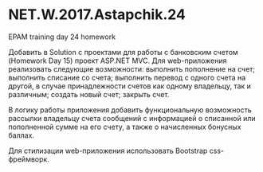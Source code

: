 # NET.W.2017.Astapchik.24
EPAM training day 24 homework

Добавить в Solution с проектами для работы с банковским счетом (Homework Day 15) проект ASP.NET MVC.
Для web-приложения реализовать следующие возможности: 
выполнить пополнение на счет;
выполнить списание со счета; 
выполнить перевод с одного счета на другой, в случае принадлежности счетов как одному владельцу, так и различным;
создать новый счет; 
закрыть счет. 

В логику работы приложения добавить функциональную возможность рассылки владельцу счета сообщений с информацией о списанной или пополненной сумме на его счету, а также о начисленных бонусных баллах.

Для стилизации web-приложения использовать Bootstrap css-фреймворк.
